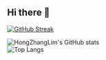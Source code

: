 ## Hi there 👋

[![GitHub Streak](https://streak-stats.demolab.com/?user=HongZhangLim)](https://git.io/streak-stats)

![HongZhangLim's GitHub stats](https://github-readme-stats.vercel.app/api?username=HongZhangLim&show_icons=true)  
![Top Langs](https://github-readme-stats.vercel.app/api/top-langs/?username=HongZhangLim&layout=compact)



<!--
**HongZhangLim/HongZhangLim** is a ✨ _special_ ✨ repository because its `README.md` (this file) appears on your GitHub profile.

Here are some ideas to get you started:

- 🔭 I’m currently working on ...
- 🌱 I’m currently learning ...
- 👯 I’m looking to collaborate on ...
- 🤔 I’m looking for help with ...
- 💬 Ask me about ...
- 📫 How to reach me: ...
- 😄 Pronouns: ...
- ⚡ Fun fact: ...
-->
